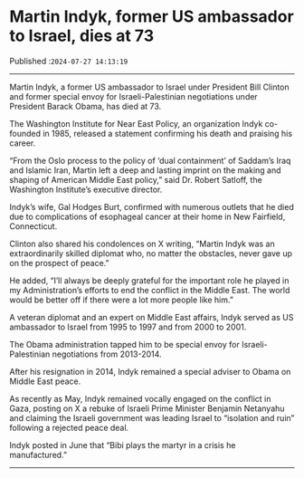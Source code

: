 # Martin Indyk, former US ambassador to Israel, dies at 73

Published :`2024-07-27 14:13:19`

---

Martin Indyk, a former US ambassador to Israel under President Bill Clinton and former special envoy for Israeli-Palestinian negotiations under President Barack Obama, has died at 73.

The Washington Institute for Near East Policy, an organization Indyk co-founded in 1985, released a statement confirming his death and praising his career.

“From the Oslo process to the policy of ‘dual containment’ of Saddam’s Iraq and Islamic Iran, Martin left a deep and lasting imprint on the making and shaping of American Middle East policy,” said Dr. Robert Satloff, the Washington Institute’s executive director.

Indyk’s wife, Gal Hodges Burt, confirmed with numerous outlets that he died due to complications of esophageal cancer at their home in New Fairfield, Connecticut.

Clinton also shared his condolences on X writing, “Martin Indyk was an extraordinarily skilled diplomat who, no matter the obstacles, never gave up on the prospect of peace.”

He added, “I’ll always be deeply grateful for the important role he played in my Administration’s efforts to end the conflict in the Middle East. The world would be better off if there were a lot more people like him.”

A veteran diplomat and an expert on Middle East affairs, Indyk served as US ambassador to Israel from 1995 to 1997 and from 2000 to 2001.

The Obama administration tapped him to be special envoy for Israeli-Palestinian negotiations from 2013-2014.

After his resignation in 2014, Indyk remained a special adviser to Obama on Middle East peace.

As recently as May, Indyk remained vocally engaged on the conflict in Gaza, posting on X a rebuke of Israeli Prime Minister Benjamin Netanyahu and claiming the Israeli government was leading Israel to “isolation and ruin” following a rejected peace deal.

Indyk posted in June that “Bibi plays the martyr in a crisis he manufactured.”

---

